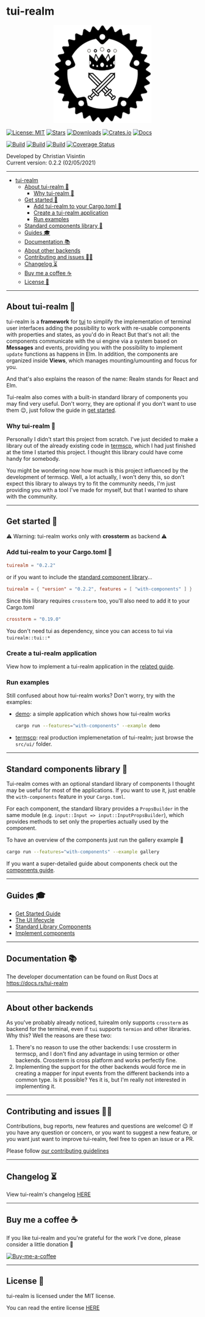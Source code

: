 # tui-realm

<p align="center">
  <img src="docs/images/tui-realm.svg" width="256" height="256" />
</p>

[![License: MIT](https://img.shields.io/badge/License-MIT-teal.svg)](https://opensource.org/licenses/MIT) [![Stars](https://img.shields.io/github/stars/veeso/tui-realm.svg)](https://github.com/veeso/tui-realm) [![Downloads](https://img.shields.io/crates/d/tuirealm.svg)](https://crates.io/crates/tuirealm) [![Crates.io](https://img.shields.io/badge/crates.io-v0.2.2-orange.svg)](https://crates.io/crates/tuirealm) [![Docs](https://docs.rs/tuirealm/badge.svg)](https://docs.rs/tuirealm)  

[![Build](https://github.com/veeso/tui-realm/workflows/Linux/badge.svg)](https://github.com/veeso/tui-realm/actions) [![Build](https://github.com/veeso/tui-realm/workflows/MacOS/badge.svg)](https://github.com/veeso/tui-realm/actions) [![Build](https://github.com/veeso/tui-realm/workflows/Windows/badge.svg)](https://github.com/veeso/tui-realm/actions) [![Coverage Status](https://coveralls.io/repos/github/veeso/tui-realm/badge.svg?branch=coverall)](https://coveralls.io/github/veeso/tui-realm?branch=coverall)

Developed by Christian Visintin  
Current version: 0.2.2 (02/05/2021)

---

- [tui-realm](#tui-realm)
  - [About tui-realm 👑](#about-tui-realm-)
    - [Why tui-realm 🤔](#why-tui-realm-)
  - [Get started 🏁](#get-started-)
    - [Add tui-realm to your Cargo.toml 🦀](#add-tui-realm-to-your-cargotoml-)
    - [Create a tui-realm application](#create-a-tui-realm-application)
    - [Run examples](#run-examples)
  - [Standard components library 🎨](#standard-components-library-)
  - [Guides 🎓](#guides-)
  - [Documentation 📚](#documentation-)
  - [About other backends](#about-other-backends)
  - [Contributing and issues 🤝🏻](#contributing-and-issues-)
  - [Changelog ⏳](#changelog-)
  - [Buy me a coffee ☕](#buy-me-a-coffee-)
  - [License 📃](#license-)

---

## About tui-realm 👑

tui-realm is a **framework** for [tui](https://github.com/fdehau/tui-rs) to simplify the implementation of terminal user interfaces adding the possibility to work with re-usable components with properties and states, as you'd do in React But that's not all: the components communicate with the ui engine via a system based on **Messages** and events, providing you with the possibility to implement `update` functions as happens in Elm. In addition, the components are organized inside **Views**, which manages mounting/umounting and focus for you.

And that's also explains the reason of the name: Realm stands for React and Elm.

Tui-realm also comes with a built-in standard library of components you may find very useful. Don't worry, they are optional if you don't want to use them 😉, just follow the guide in [get started](#get-started-).

### Why tui-realm 🤔

Personally I didn't start this project from scratch. I've just decided to make a library out of the already existing code in [termscp](https://github.com/veeso/termscp), which I had just finished at the time I started this project. I thought this library could have come handy for somebody.

You might be wondering now how much is this project influenced by the development of termscp. Well, a lot actually, I won't deny this, so don't expect this library to always try to fit the community needs, I'm just providing you with a tool I've made for myself, but that I wanted to share with the community.

---

## Get started 🏁

⚠ Warning: tui-realm works only with **crossterm** as backend ⚠

### Add tui-realm to your Cargo.toml 🦀

```toml
tuirealm = "0.2.2"
```

or if you want to include the [standard component library](#standard-component-library-)...

```toml
tuirealm = { "version" = "0.2.2", features = [ "with-components" ] }
```

Since this library requires `crossterm` too, you'll also need to add it to your Cargo.toml

```toml
crossterm = "0.19.0"
```

You don't need tui as dependency, since you can access to tui via `tuirealm::tui::*`

### Create a tui-realm application

View how to implement a tui-realm application in the [related guide](docs/get-started.md).

### Run examples

Still confused about how tui-realm works? Don't worry, try with the examples:

- [demo](examples/demo.rs): a simple application which shows how tui-realm works

    ```sh
    cargo run --features="with-components" --example demo
    ```

- [termscp](https://github.com/veeso/termscp): real production implemenetation of tui-realm; just browse the `src/ui/` folder.

---

## Standard components library 🎨

Tui-realm comes with an optional standard library of components I thought may be useful for most of the applications.
If you want to use it, just enable the `with-components` feature in your `Cargo.toml`.

For each component, the standard library provides a `PropsBuilder` in the same module (e.g. `input::Input => input::InputPropsBuilder`), which provides methods to set only the properties actually used by the component.

To have an overview of the components just run the gallery example 🦄

```sh
cargo run --features="with-components" --example gallery
```

If you want a super-detailed guide about components check out the [components guide](docs/std-components.md).

---

## Guides 🎓

- [Get Started Guide](docs/get-started.md)
- [The UI lifecycle](docs/lifecycle.md)
- [Standard Library Components](docs/std-components.md)
- [Implement components](docs/new-components.md)

---

## Documentation 📚

The developer documentation can be found on Rust Docs at <https://docs.rs/tui-realm>

---

## About other backends

As you've probably already noticed, tuirealm only supports `crossterm` as backend for the terminal, even if `tui` supports `termion` and other libraries. Why this?
Well the reasons are these two:

1. There's no reason to use the other backends: I use crossterm in termscp, and I don't find any advantage in using termion or other backends. Crossterm is cross platform and works perfectly fine.
2. Implementing the support for the other backends would force me in creating a mapper for input events from the different backends into a common type. Is it possible? Yes it is, but I'm really not interested in implementing it.

---

## Contributing and issues 🤝🏻

Contributions, bug reports, new features and questions are welcome! 😉
If you have any question or concern, or you want to suggest a new feature, or you want just want to improve tui-realm, feel free to open an issue or a PR.

Please follow [our contributing guidelines](CONTRIBUTING.md)

---

## Changelog ⏳

View tui-realm's changelog [HERE](CHANGELOG.md)

---

## Buy me a coffee ☕

If you like tui-realm and you're grateful for the work I've done, please consider a little donation 🥳

[![Buy-me-a-coffee](https://img.buymeacoffee.com/button-api/?text=Buy%20me%20a%20coffee&emoji=&slug=veeso&button_colour=404040&font_colour=ffffff&font_family=Comic&outline_colour=ffffff&coffee_colour=FFDD00)](https://www.buymeacoffee.com/veeso)

---

## License 📃

tui-realm is licensed under the MIT license.

You can read the entire license [HERE](LICENSE)
